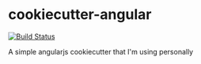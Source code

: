 cookiecutter-angular
====================

[![Build Status](https://travis-ci.org/bulv1ne/cookiecutter-angular.svg?branch=master)](https://travis-ci.org/bulv1ne/cookiecutter-angular)

A simple angularjs cookiecutter that I'm using personally
